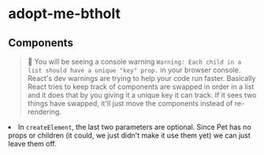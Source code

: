 # adopt-me-btholt

<h2>Components</h2>
<blockquote>
<p>🚨 You will be seeing a console warning <code class="language-text">Warning: Each child in a list should have a unique "key" prop.</code> in your browser console. React's dev warnings are trying to help your code run faster. Basically React tries to keep track of components are swapped in order in a list and it does that by you giving it a unique key it can track. If it sees two things have swapped, it'll just move the components instead of re-rendering.</p>
</blockquote>

<li>In <code class="language-text">createElement</code>, the last two parameters are optional. Since Pet has no props or children (it could, we just didn't make it use them yet) we can just leave them off.</li>